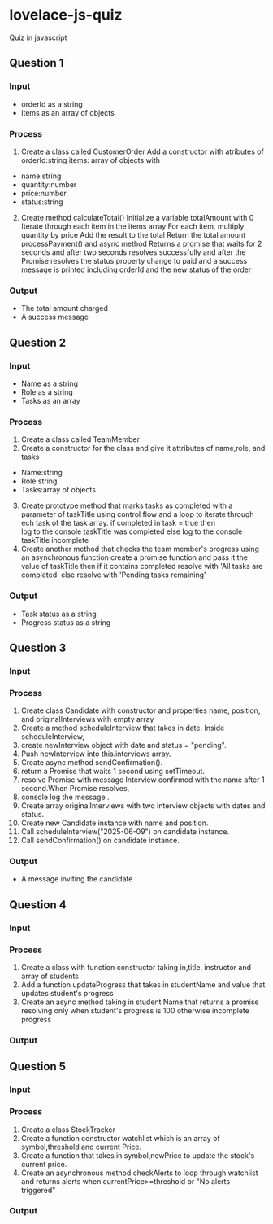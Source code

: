 # lovelace-js-quiz
Quiz in javascript
## Question 1
### Input
- orderId as a string
- items as an array of objects
### Process
1. Create a class called CustomerOrder
Add a constructor with atributes of
orderId:string
items: array of objects with 
- name:string
- quantity:number 
- price:number
- status:string
2. Create method calculateTotal()
Initialize a variable totalAmount  with 0
Iterate through each item in the items array
For each item, multiply quantity by price
Add the result to the total
Return the total amount
processPayment() and async method
 Returns a promise that waits for 2 seconds and after two seconds resolves successfully and after the Promise resolves
the status property change to paid and a success message is printed including orderId and the new status of the order
### Output
- The total amount charged
- A success message
## Question 2
### Input
- Name as a string
- Role as a string
- Tasks as an array 
### Process
1. Create a class called TeamMember 
2. Create a constructor for the class and give it attributes of name,role, and tasks
- Name:string
- Role:string
- Tasks:array of objects
3. Create prototype method that marks tasks as completed with a parameter of taskTitle using control flow and a loop to iterate through ech task of the task array.
if completed in task = true then  
log to the console taskTitle was completed
else log to the console taskTitle incomplete
4. Create another method that checks the team member's progress using an asynchronous function
create a promise function and pass it the value of taskTitle then if it contains completed resolve with 'All tasks are completed' else resolve with 'Pending tasks remaining' 
### Output
- Task status as a string
- Progress status as a string 
## Question 3
### Input
### Process
1. Create class Candidate with constructor and properties  name, position, and originalInterviews with empty array
2. Create a method scheduleInterview that takes in date.
Inside scheduleInterview, 
3. create newInterview object with date and status = "pending".
4. Push newInterview into this.interviews array.
5. Create async method sendConfirmation().
6. return a Promise that waits 1 second using setTimeout.
7. resolve Promise with message Interview confirmed with the name after 1 second.When Promise resolves, 
8. console log the message .
9. Create array originalInterviews with two interview objects with dates and status.
10. Create new Candidate instance with name and position.
11. Call scheduleInterview("2025-06-09") on candidate instance.
12. Call sendConfirmation() on candidate instance.

### Output
- A message inviting the candidate
## Question 4
### Input
### Process
1. Create a class with function constructor taking in,title, instructor and array of students
2. Add a function updateProgress that takes in studentName and value that updates student's progress
3. Create an async method taking in student Name that returns a promise resolving only when student's progress is 100 otherwise incomplete progress
### Output
## Question 5
### Input

### Process
1. Create a class StockTracker
2. Create a function constructor watchlist which is an array of symbol,threshold and current Price.
3. Create a function that takes in symbol,newPrice to update the stock's current price.
4. Create an asynchronous method checkAlerts to loop through watchlist and returns alerts when currentPrice>=threshold
or  "No alerts triggered"
### Output